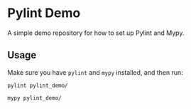 # Pylint Demo

A simple demo repository for how to set up Pylint and Mypy.

## Usage

Make sure you have `pylint` and `mypy` installed, and then run:

`pylint pylint_demo/`

`mypy pylint_demo/`
